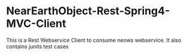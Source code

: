 # NearEarthObject-Rest-Spring4-MVC-Client
This is a Rest Webservice Client to consume neows webservice. It also contains junits test cases
